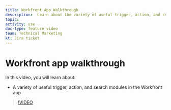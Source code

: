 ```yaml
---
title: Workfront App Walkthrough
description:  Learn about the variety of useful trigger, action, and search modules in the Workfront app in [!DNL Adobe Workfront Fusion].
topic: 
activity: use
doc-type: feature video
team: Technical Marketing
kt: Jira ticket 
---
```

# Workfront app walkthrough

In this video, you will learn about:
* A variety of useful trigger, action, and search modules in the Workfront app


>[!VIDEO](https://video.tv.adobe.com/v/335297/?quality=12)
